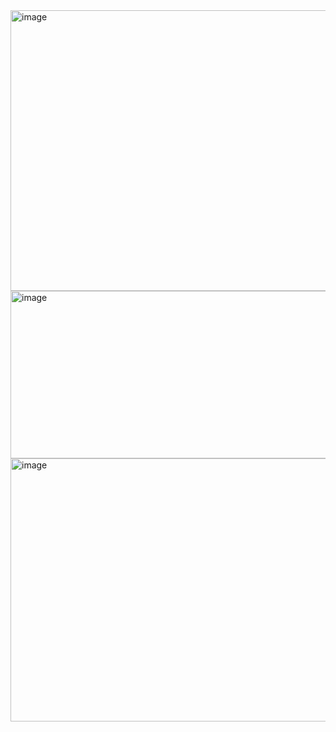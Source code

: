


<img width="884" height="449" alt="image" src="https://github.com/user-attachments/assets/c2bfea5c-30a8-448e-b8dc-4f30e2eae68a" />



<img width="681" height="268" alt="image" src="https://github.com/user-attachments/assets/1c4da861-a15f-44c4-b6f1-dd95bb48d8c1" />



<img width="824" height="421" alt="image" src="https://github.com/user-attachments/assets/55541e0b-e63d-41bf-847b-2754e9fca45f" />





